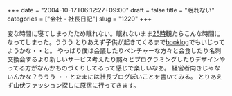 +++
date = "2004-10-17T06:12:27+09:00"
draft = false
title = "眠れない"
categories = ["会社・社長日記"]
slug = "1220"
+++

変な時間に寝てしまったため眠れない。眠れないまま<a href="http://booklog.jp/asin/B00014N7N2" target="_blank">25時</a>観たらこんな時間になってしまった。ううう
とりあえず子供が起きてくるまで<a href="http://booklog.jp" target="_blank">booklog</a>でもいじってようかな・・と。
やっぱり僕は会議したりベンチャーな方々と会食したり名刺交換会するより新しいサービス考えたり黙々とプログラミングしたりデザインやってる方がなんかものづくりしてるって感じで楽しいなあ。
経営者向きじゃないんかな？ううう
・・とたまには社長ブログぽいことを書いてみる。
とりあえず山伏ファッション探しに原宿に行ってきます。
